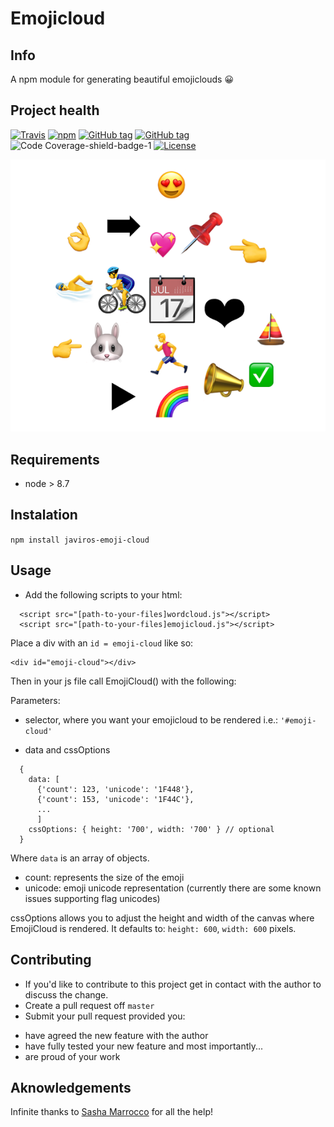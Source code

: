 
# Emojicloud

## Info
A npm module for generating beautiful emojiclouds 😀

## Project health

[![Travis](https://img.shields.io/travis/javiros/emoji-cloud.svg)](https://travis-ci.org/javiros/emoji-cloud)
[![npm](https://img.shields.io/npm/dt/javiros-emoji-cloud.svg)](https://www.npmjs.com/package/javiros-emoji-cloud)
[![GitHub tag](https://img.shields.io/github/tag/javiros/emoji-cloud.svg)]()
[![GitHub tag](https://img.shields.io/github/last-commit/javiros/emoji-cloud/master.svg?label=last%20deployed)]()
![Code Coverage-shield-badge-1](https://img.shields.io/badge/Code%20Coverage-86.49%25-yellow.svg)
[![License](http://img.shields.io/badge/license-MIT-blue.svg)](LICENSE)

![emoji-cloud](https://github.com/javiros/emoji-cloud/blob/master/emoji-cloud.png?raw=true)

## Requirements
* node > 8.7

## Instalation

`npm install javiros-emoji-cloud`

## Usage

* Add the following scripts to your html:

```
  <script src="[path-to-your-files]wordcloud.js"></script>
  <script src="[path-to-your-files]emojicloud.js"></script>
```

Place a div with an `id = emoji-cloud` like so:

```
<div id="emoji-cloud"></div>
```

Then in your js file call EmojiCloud() with the following:

 Parameters:

- selector, where you want your emojicloud to be rendered i.e.: `'#emoji-cloud'`

- data and cssOptions

```
  {
    data: [
      {'count': 123, 'unicode': '1F448'},
      {'count': 153, 'unicode': '1F44C'},
      ...
      ]
    cssOptions: { height: '700', width: '700' } // optional
  }
```

Where `data` is an array of objects.
  - count: represents the size of the emoji
  - unicode: emoji unicode representation (currently there are some known issues supporting flag unicodes)


cssOptions allows you to adjust the height and width of the canvas where EmojiCloud is rendered. It defaults to: `height: 600`, `width: 600` pixels.

## Contributing

* If you'd like to contribute to this project get in contact with the author to discuss the change.
* Create a pull request off `master`
* Submit your pull request provided you:
- have agreed the new feature with the author
- have fully tested your new feature and most importantly...
- are proud of your work

## Aknowledgements

Infinite thanks to [Sasha Marrocco](https://github.com/SashaMarrocco) for all the help!

